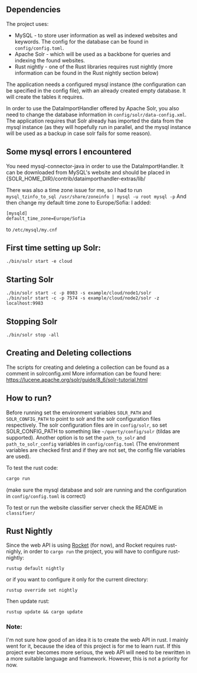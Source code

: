 ## Dependencies
The project uses:
* MySQL - to store user information as well as indexed websites and keywords. The config for the database can be found in `config/config.toml`.
* Apache Solr - which will be used as a backbone for queries and indexing the found websites.
* Rust nightly - one of the Rust libraries requires rust nightly (more information can be found in the Rust nightly section below)

The application needs a configured mysql instance (the configuration can be specified in the config file), with an already created empty database.
It will create the tables it requires.

In order to use the DataImportHandler offered by Apache Solr, you also need to change the database information in `config/solr/data-config.xml`.
The application requires that Solr already has imported the data from the mysql instance (as they will hopefully run in parallel, and the mysql instance will be used as a backup in case solr fails for some reason).

## Some mysql errors I encountered
You need mysql-connector-java in order to use the DataImportHandler. It can be downloaded from MySQL's website and should be placed in {SOLR_HOME_DIR}/contrib/dataimporthandler-extras/lib/

There was also a time zone issue for me, so I had to run
`mysql_tzinfo_to_sql /usr/share/zoneinfo | mysql -u root mysql -p`
And then change my default time zone to Europe/Sofia:
I added:
```
[mysqld]
default_time_zone=Europe/Sofia
```
to `/etc/mysql/my.cnf`

## First time setting up Solr:
`./bin/solr start -e cloud`

## Starting Solr
```
./bin/solr start -c -p 8983 -s example/cloud/node1/solr
./bin/solr start -c -p 7574 -s example/cloud/node2/solr -z localhost:9983
```

## Stopping Solr
```./bin/solr stop -all```

## Creating and Deleting collections
The scripts for creating and deleting a collection can be found as a comment in solrconfig.xml
More information can be found here: https://lucene.apache.org/solr/guide/8_6/solr-tutorial.html

## How to run?
Before running set the environment variables `SOLR_PATH` and `SOLR_CONFIG_PATH` to point to solr and the solr configuration files respectively. The solr configuration files are in `config/solr`, so set SOLR_CONFIG_PATH to something like `~/querty/config/solr` (tildas are supported).
Another option is to set the `path_to_solr` and `path_to_solr_config` variables in `config/config.toml` (The environment variables are checked first and if they are not set, the config file variables are used).

To test the rust code:
```bash
cargo run
```
(make sure the mysql database and solr are running and the configuration in `config/config.toml` is correct)

To test or run the website classifier server check the README in `classifier/`

## Rust Nightly
Since the web API is using [Rocket](https://rocket.rs/) (for now), and Rocket requires rust-nighly, in order to `cargo run` the project, you will have to configure rust-nightly:
```
rustup default nightly
```
or if you want to configure it only for the current directory:
```
rustup override set nightly
```
Then update rust:
```
rustup update && cargo update
```

### Note:
I'm not sure how good of an idea it is to create the web API in rust. I mainly went for it, because the idea of this project is for me to learn rust. If this project ever becomes more serious, the web API will need to be rewritten in a more suitable language and framework. However, this is not a priority for now.
